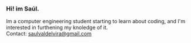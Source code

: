 ### Hi! im Saúl.

Im a computer engineering student starting to learn about coding, and I'm interested in furthening my knoledge of it. <br>
Contact: saulvaldelvira@gmail.com
